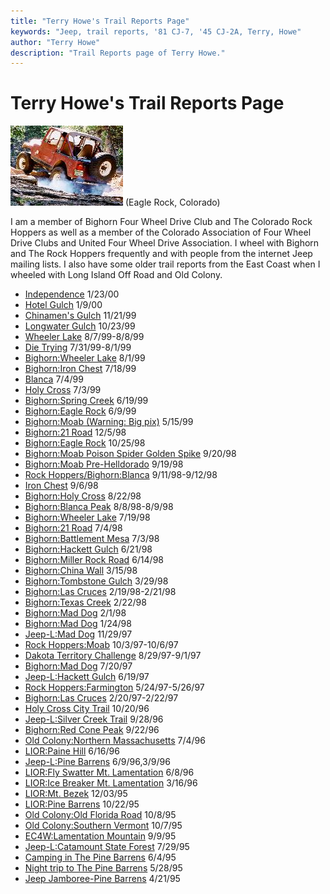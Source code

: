 ```yaml
---
title: "Terry Howe's Trail Reports Page"
keywords: "Jeep, trail reports, '81 CJ-7, '45 CJ-2A, Terry, Howe"
author: "Terry Howe"
description: "Trail Reports page of Terry Howe."
---
```

# Terry Howe's Trail Reports Page

![Eagle Rock](../../img/terry/trail/er180x128.jpg)
(Eagle Rock, Colorado)

I am a member of Bighorn Four Wheel Drive Club and The Colorado Rock Hoppers as well as a member of the Colorado Association of Four Wheel Drive Clubs and United Four Wheel Drive Association. I wheel with Bighorn and The Rock Hoppers frequently and with people from the internet Jeep mailing lists. I also have some older trail reports from the East Coast when I wheeled with Long Island Off Road and Old Colony.

  * [Independence](https://www.outdoorwire.com/4x4/trail/report/co/penrose0001/) 1/23/00
  * [Hotel Gulch](./hotel0001/) 1/9/00
  * [Chinamen's Gulch](./cg9911/) 11/21/99
  * [Longwater Gulch](./longwater9910/) 10/23/99
  * [Wheeler Lake](./wl9907.md) 8/7/99-8/8/99
  * [Die Trying](https://www.outdoorwire.com/4x4/trail/report/co/dt9907/) 7/31/99-8/1/99
  * [Bighorn:Wheeler Lake](./wl9908.md) 8/1/99
  * [Bighorn:Iron Chest](./ic9907.md) 7/18/99
  * [Blanca](./bl9907.md) 7/4/99
  * [Holy Cross](https://www.info2000.net/~cjnut/holycross.md) 7/3/99
  * [Bighorn:Spring Creek](./sc9906.md) 6/19/99
  * [Bighorn:Eagle Rock](./work9906.md) 6/9/99
  * [Bighorn:Moab (Warning: Big pix)](./mo9905.md) 5/15/99
  * [Bighorn:21 Road](./tr981205.md) 12/5/98
  * [Bighorn:Eagle Rock](./er981025.md) 10/25/98
  * [Bighorn:Moab Poison Spider Golden Spike](./mo980920.md) 9/20/98
  * [Bighorn:Moab Pre-Helldorado](./mo980919.md) 9/19/98
  * [Rock Hoppers/Bighorn:Blanca](./ba9809.md) 9/11/98-9/12/98
  * [Iron Chest](https://www.info2000.net/~cjnut/IC.md) 9/6/98
  * [Bighorn:Holy Cross](./hc9808.md) 8/22/98
  * [Bighorn:Blanca Peak](./b9808.md) 8/8/98-8/9/98
  * [Bighorn:Wheeler Lake](./wheeler9807.md) 7/19/98
  * [Bighorn:21 Road](./21r9807.md) 7/4/98
  * [Bighorn:Battlement Mesa](./bm9807.md) 7/3/98
  * [Bighorn:Hackett Gulch](./hg9806.md) 6/21/98
  * [Bighorn:Miller Rock Road](./mrr9806.md) 6/14/98
  * [Bighorn:China Wall](./cw9803.md) 3/15/98
  * [Bighorn:Tombstone Gulch](./tg9803.md) 3/29/98
  * [Bighorn:Las Cruces](./lc98_main.md) 2/19/98-2/21/98
  * [Bighorn:Texas Creek](./tc9802.md) 2/22/98
  * [Bighorn:Mad Dog](./md9801.md) 2/1/98
  * [Bighorn:Mad Dog](./md9802.md) 1/24/98
  * [Jeep-L:Mad Dog](https://www.info2000.net/~cjnut/md97.md) 11/29/97
  * [Rock Hoppers:Moab](./mo97.md) 10/3/97-10/6/97
  * [Dakota Territory Challenge](./dtc97.md) 8/29/97-9/1/97
  * [Bighorn:Mad Dog](./md97.md) 7/20/97
  * [Jeep-L:Hackett Gulch](./hack97.md) 6/19/97
  * [Rock Hoppers:Farmington](./cc97.md) 5/24/97-5/26/97
  * [Bighorn:Las Cruces](./lc97.md) 2/20/97-2/22/97
  * [Holy Cross City Trail](./hc.md) 10/20/96
  * [Jeep-L:Silver Creek Trail](./sil.md) 9/28/96
  * [Bighorn:Red Cone Peak](./bhrc.md) 9/22/96
  * [Old Colony:Northern Massachusetts](./oldflor.md) 7/4/96
  * [LIOR:Paine Hill](./liorct.md) 6/16/96
  * [Jeep-L:Pine Barrens](./pine4.md) 6/9/96,3/9/96
  * [LIOR:Fly Swatter Mt. Lamentation](./liorlament.md) 6/8/96
  * [LIOR:Ice Breaker Mt. Lamentation](./liorice.md) 3/16/96
  * [LIOR:Mt. Bezek](./liorbezek.md) 12/03/95
  * [LIOR:Pine Barrens](./liorpine.md) 10/22/95
  * [Old Colony:Old Florida Road](./florida.md) 10/8/95
  * [Old Colony:Southern Vermont](./svt.md) 10/7/95
  * [EC4W:Lamentation Mountain](./lament.md) 9/9/95
  * [Jeep-L:Catamount State Forest](./cata.md) 7/29/95
  * [Camping in The Pine Barrens](./pine3.md) 6/4/95
  * [Night trip to The Pine Barrens](./pine2.md) 5/28/95
  * [Jeep Jamboree-Pine Barrens](./pine.md) 4/21/95